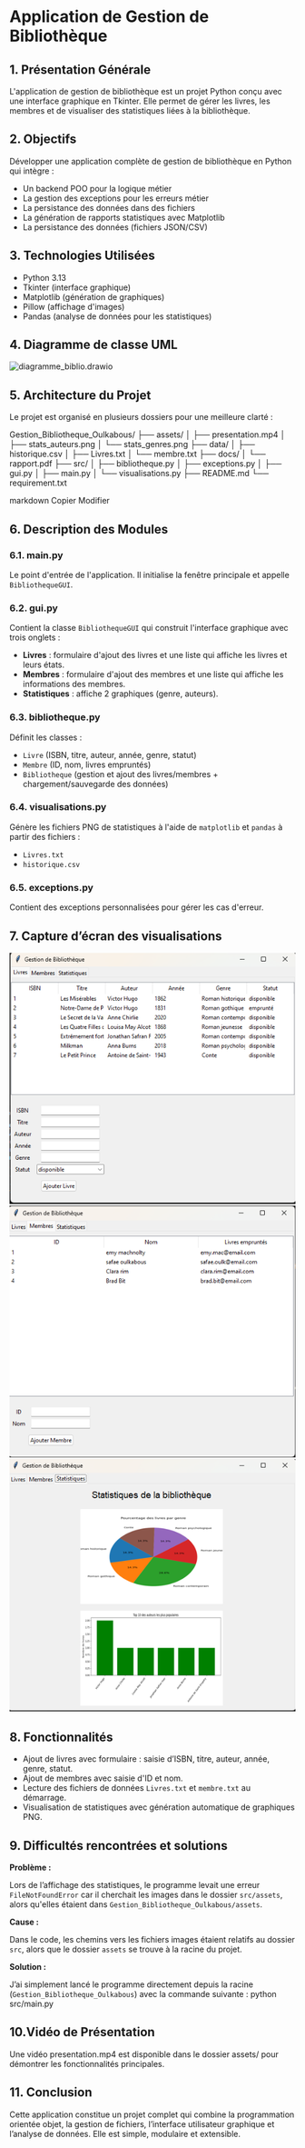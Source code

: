# Application de Gestion de Bibliothèque

## 1. Présentation Générale

L'application de gestion de bibliothèque est un projet Python conçu avec une interface graphique en Tkinter. Elle permet de gérer les livres, les membres et de visualiser des statistiques liées à la bibliothèque.

## 2. Objectifs

Développer une application complète de gestion de bibliothèque en Python qui intègre :

- Un backend POO pour la logique métier
- La gestion des exceptions pour les erreurs métier
- La persistance des données dans des fichiers
- La génération de rapports statistiques avec Matplotlib
- La persistance des données (fichiers JSON/CSV)

## 3. Technologies Utilisées

- Python 3.13
- Tkinter (interface graphique)
- Matplotlib (génération de graphiques)
- Pillow (affichage d'images)
- Pandas (analyse de données pour les statistiques)

## 4. Diagramme de classe UML

![diagramme_biblio.drawio](../assets/diagramme_biblio.drawio.png)

## 5. Architecture du Projet

Le projet est organisé en plusieurs dossiers pour une meilleure clarté :

Gestion_Bibliotheque_Oulkabous/
├── assets/
│ ├── presentation.mp4
│ ├── stats_auteurs.png
│ └── stats_genres.png
├── data/
│ ├── historique.csv
│ ├── Livres.txt
│ └── membre.txt
├── docs/
│ └── rapport.pdf
├── src/
│ ├── bibliotheque.py
│ ├── exceptions.py
│ ├── gui.py
│ ├── main.py
│ └── visualisations.py
├── README.md
└── requirement.txt

markdown
Copier
Modifier

## 6. Description des Modules

### 6.1. main.py

Le point d'entrée de l'application. Il initialise la fenêtre principale et appelle `BibliothequeGUI`.

### 6.2. gui.py

Contient la classe `BibliothequeGUI` qui construit l'interface graphique avec trois onglets :

- **Livres** : formulaire d'ajout des livres et une liste qui affiche les livres et leurs états.
- **Membres** : formulaire d'ajout des membres et une liste qui affiche les informations des membres.
- **Statistiques** : affiche 2 graphiques (genre, auteurs).

### 6.3. bibliotheque.py

Définit les classes :

- `Livre` (ISBN, titre, auteur, année, genre, statut)
- `Membre` (ID, nom, livres empruntés)
- `Bibliotheque` (gestion et ajout des livres/membres + chargement/sauvegarde des données)

### 6.4. visualisations.py

Génère les fichiers PNG de statistiques à l'aide de `matplotlib` et `pandas` à partir des fichiers :

- `Livres.txt`
- `historique.csv`

### 6.5. exceptions.py

Contient des exceptions personnalisées pour gérer les cas d'erreur.

## 7. Capture d’écran des visualisations

![d1](../assets/d1.png)
![d2](../assets/d2.png)
![d3](../assets/d3.png)

## 8. Fonctionnalités

- Ajout de livres avec formulaire : saisie d’ISBN, titre, auteur, année, genre, statut.
- Ajout de membres avec saisie d'ID et nom.
- Lecture des fichiers de données `Livres.txt` et `membre.txt` au démarrage.
- Visualisation de statistiques avec génération automatique de graphiques PNG.

## 9. Difficultés rencontrées et solutions

**Problème :**

Lors de l’affichage des statistiques, le programme levait une erreur `FileNotFoundError` car il cherchait les images dans le dossier `src/assets`, alors qu'elles étaient dans `Gestion_Bibliotheque_Oulkabous/assets`.

**Cause :**

Dans le code, les chemins vers les fichiers images étaient relatifs au dossier `src`, alors que le dossier `assets` se trouve à la racine du projet.

**Solution :**

J’ai simplement lancé le programme directement depuis la racine (`Gestion_Bibliotheque_Oulkabous`) avec la commande suivante :
python src/main.py

## 10.Vidéo de Présentation
Une vidéo presentation.mp4 est disponible dans le dossier assets/ pour démontrer les fonctionnalités principales.

## 11. Conclusion
Cette application constitue un projet complet qui combine la programmation orientée objet, la gestion de fichiers, l’interface utilisateur graphique et l’analyse de données. Elle est simple, modulaire et extensible.